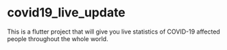 # covid19_live_update
 This is a flutter project that will give you live statistics of COVID-19 affected people throughout the whole world.
